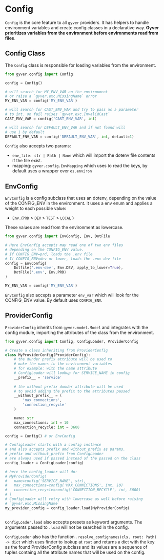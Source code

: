 # Config

`Config` is the core feature to all `gyver` providers. It has helpers
to handle environment variables and create config classes in a declarative way. **Gyver prioritizes variables from the environment before environments read from files.**

## Config Class

The `Config` class is responsible for loading variables from the environment.

```python
from gyver.config import Config

config = Config()

# will search for MY_ENV_VAR on the environment
# or raise a `gyver.exc.MissingName` error
MY_ENV_VAR = config('MY_ENV_VAR')

# will search for CAST_ENV_VAR and try to pass as a parameter
# to int. on fail raises `gyver.exc.InvalidCast`
CAST_ENV_VAR = config('CAST_ENV_VAR', int)

# will search for DEFAULT_ENV_VAR and if not found will
# use 1 by default
DEFAULT_ENV_VAR = config('DEFAULT_ENV_VAR', int, default=1)
```

`Config` also accepts two params:

* `env_file: str | Path | None` which will import the dotenv file contents if the file exist. 
* mapping: `gyver.config.EnvMapping` which uses to read the keys, by default uses a wrapper over `os.environ`

## EnvConfig

`EnvConfig` is a config subclass that uses an dotenv, depending on the value of the CONFIG_ENV in the environment. It uses a env enum and applies a weight to each possible value:

* `Env.`(`PRD` > `DEV` > `TEST` > `LOCAL` )
  
These values are read from the environment as lowercase.

```python
from gyver.config import EnvConfig, Env, DotFile

# Here EnvConfig accepts may read one of two env files
# depending on the CONFIG_ENV value.
# If CONFIG_ENV=prd, loads the .env file
# If CONFIG_ENV=dev or lower, loads the .env-dev file
config = EnvConfig(
    Dotfile('.env-dev', Env.DEV, apply_to_lower=True), 
    DotFile('.env', Env.PRD)
)

MY_ENV_VAR = config('MY_ENV_VAR')
```

`EnvConfig` also accepts a parameter `env_var` which will look for the CONFIG_ENV value. By default uses `CONFIG_ENV`.

## ProviderConfig

`ProviderConfig` inherits from `gyver.model.Model` and integrates with the config module, importing the attributes of the class from the environment.

```python
from gyver.config import Config, ConfigLoader, ProviderConfig

# Create a class inheriting from ProviderConfig
class MyProviderConfig(ProviderConfig):
    # the dunder prefix attribute will be used to 
    # make the names to the environment variables
    # for example: with the name attribute
    # ConfigLoader will lookup for SERVICE_NAME in config
    __prefix__ = 'service'
    
    # the without prefix dunder attribute will be used
    # to avoid adding the prefix to the attributes passed
    __without_prefix__ = (
        'max_connections', 
        'connection_recycle'
    )

    name: str
    max_connections: int = 10
    connection_recycle: int = 3600

config = Config() # or EnvConfig

# ConfigLoader starts with a config instance
# and also accepts prefix and without_prefix as params.
# prefix and without_prefix from ConfigLoader
# are always used if passed instead of the passed on the class
config_loader = ConfigLoader(config)

# here the config_loader will do:
# MyProviderConfig(
#   name=config('SERVICE_NAME', str),
#   max_connections=config('MAX_CONNECTIONS', int, 10)
#   connection_recycle=config('CONNECTION_RECYCLE', int, 3600)
# )
# ConfigLoader will retry with lowercase as well before raising
# `gyver.exc.MissingName`
my_provider_config = config_loader.load(MyProviderConfig)
    
```

`ConfigLoader.load` also accepts presets as keyword arguments.
The arguments passed to `.load` will not be searched in the config.

`ConfigLoader` also has the function `.resolve_confignames(cls, root: Path) -> dict` which uses finder to lookup at `root` and returns a dict with the key as the found ProviderConfig subclass and its values are a sequence of tuples containg all the attribute names that will be used on the config.